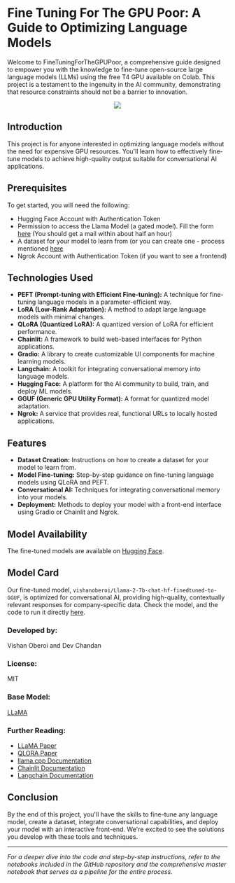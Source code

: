 # Fine Tuning For The GPU Poor: A Guide to Optimizing Language Models

Welcome to FineTuningForTheGPUPoor, a comprehensive guide designed to empower you with the knowledge to fine-tune open-source large language models (LLMs) using the free T4 GPU available on Colab. This project is a testament to the ingenuity in the AI community, demonstrating that resource constraints should not be a barrier to innovation.

<p align='center'>
  <img src='https://venturebeat.com/wp-content/uploads/2023/07/nuneybits_vector_art_of_a_llama_programming_8c825672-172b-4e69-a6f1-b7c9e8bf5294.png?w=1200&strip=all'>
</p>

## Introduction

This project is for anyone interested in optimizing language models without the need for expensive GPU resources. You'll learn how to effectively fine-tune models to achieve high-quality output suitable for conversational AI applications.

## Prerequisites

To get started, you will need the following:
- Hugging Face Account with Authentication Token
- Permission to access the Llama Model (a gated model). Fill the form [here](https://llama.meta.com/llama-downloads/)
(You should get a mail within about half an hour)
- A dataset for your model to learn from (or you can create one - process mentioned [here](Data_Prep.ipynb)
- Ngrok Account with Authentication Token (if you want to see a frontend)

## Technologies Used

- **PEFT (Prompt-tuning with Efficient Fine-tuning):** A technique for fine-tuning language models in a parameter-efficient way.
- **LoRA (Low-Rank Adaptation):** A method to adapt large language models with minimal changes.
- **QLoRA (Quantized LoRA):** A quantized version of LoRA for efficient performance.
- **Chainlit:** A framework to build web-based interfaces for Python applications.
- **Gradio:** A library to create customizable UI components for machine learning models.
- **Langchain:** A toolkit for integrating conversational memory into language models.
- **Hugging Face:** A platform for the AI community to build, train, and deploy ML models.
- **GGUF (Generic GPU Utility Format):** A format for quantized model adaptation.
- **Ngrok:** A service that provides real, functional URLs to locally hosted applications.


## Features

- **Dataset Creation:** Instructions on how to create a dataset for your model to learn from.
- **Model Fine-tuning:** Step-by-step guidance on fine-tuning language models using QLoRA and PEFT.
- **Conversational AI:** Techniques for integrating conversational memory into your models.
- **Deployment:** Methods to deploy your model with a front-end interface using Gradio or Chainlit and Ngrok.

## Model Availability

The fine-tuned models are available on [Hugging Face](https://huggingface.co/vishanoberoi/Llama-2-7b-chat-hf-finedtuned-to-GGUF).

## Model Card

Our fine-tuned model, `vishanoberoi/Llama-2-7b-chat-hf-finedtuned-to-GGUF`, is optimized for conversational AI, providing high-quality, contextually relevant responses for company-specific data. Check the model, and the code to run it directly [here]().

### Developed by:
Vishan Oberoi and Dev Chandan

### License:
MIT

### Base Model:
[LLaMA](https://huggingface.co/meta-llama/Llama-2-7b-chat-hf)

### Further Reading:
- [LLaMA Paper](https://arxiv.org/abs/2302.13971)
- [QLORA Paper](https://arxiv.org/abs/2305.14314)
- [llama.cpp Documentation](https://github.com/ggerganov/llama.cpp)
- [Chainlit Documentation](https://docs.chainlit.io/get-started/overview)
- [Langchain Documentation](https://python.langchain.com/docs/get_started/introduction)


## Conclusion

By the end of this project, you'll have the skills to fine-tune any language model, create a dataset, integrate conversational capabilities, and deploy your model with an interactive front-end. We're excited to see the solutions you develop with these tools and techniques.

---

*For a deeper dive into the code and step-by-step instructions, refer to the notebooks included in the GitHub repository and the comprehensive master notebook that serves as a pipeline for the entire process.*
